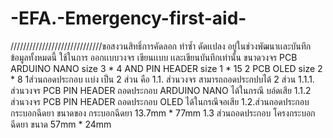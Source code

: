 # -EFA.-Emergency-first-aid-
/////////////////////////////ขอสงวนสิทธิ์การคัดลอก ทำซ้ำ ดัดเเปลง อยู่ในช่วงพัฒนาเเละบันทึก ข้อมูลทั้งหมดนี้ ใช้ในการ ออกเเบบวงจร เขียนเเบบ เเละเขียนบันทึกเท่านั้น
ขนาดวงจร 
PCB ARDUINO NANO size 3 * 4
AND PIN HEADER size 1 * 15  2
PCB OLED size 2 * 8
1ส่วนถอดประกอบ เเบ่ง เป็น 2 ส่วน คือ
1.1. ส่วนวงจร สามารถถอดประกปบได้ 2 ส่วน
1.1.1. ส่วนวงจร PCB PIN HEADER ถอดประกอบ ARDUINO NANO ได้ในกรณี บอ์ดเสีย
1.1.2  ส่วนวงจร PCB PIN HEADER ถอดประกอบ OLED ได้ในกรณีจอเสีย
1.2.ส่วนถอดประกอบ กระบอกฉีดยา ขนาดของ กระบอกฉีดยา 13.7mm * 77mm 
1.3 ส่วนถอดประกอบ โครงกระบอกฉีดยา ขนาด 57mm * 24mm
